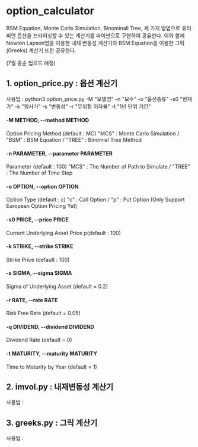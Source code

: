 # option_calculator

BSM Equation, Monte Carlo Simulation, Binominall Tree, 세 가지 방법으로 유러피안 옵션을 프라이싱할 수 있는 계산기를 파이썬으로 구현하여 공유한다. 이와 함께 Newton Lapson법을 이용한 내재 변동성 계산기와 BSM Equation을 이용한 그릭(Greeks) 계산기 또한 공유한다.

(7월 중순 업로드 예정)

## 1. option_price.py : 옵션 계산기

사용법 : python3 option_price.py -M "모델명" -n "모수" -o "옵션종류" -s0 "현재가" -k "행사가" -s "변동성" -r "무위험 이자율" -t "1년 단위 기간"

#### -M METHOD, --method METHOD

Option Pricing Method (default : MC) "MCS" : Monte Carlo Simulation / "BSM" : BSM Equation / "TREE" : Binomial Tree Method

#### -n PARAMETER, --parameter PARAMETER

Parameter (default : 100) "MCS" : The Number of Path to Simulate / "TREE" : The Number of Time Step

#### -o OPTION, --option OPTION

Option Type (default : c) "c" : Call Option / "p" : Put Option (Only Support European Option Pricing Yet)

#### -s0 PRICE, --price PRICE

Current Underlying Asset Price p(default : 100)

#### -k STRIKE, --strike STRIKE

Strike Price (default : 100)

#### -s SIGMA, --sigma SIGMA

Sigma of Underlying Asset (default = 0.2)

#### -r RATE, --rate RATE  

Risk Free Rate (default = 0.05)

#### -q DIVIDEND, --dividend DIVIDEND

Dividend Rate (default = 0)

#### -t MATURITY, --maturity MATURITY

Time to Maturity by Year (default = 1)


## 2. imvol.py : 내재변동성 계산기

사용법 : 


## 3. greeks.py : 그릭 계산기

사용법 : 

